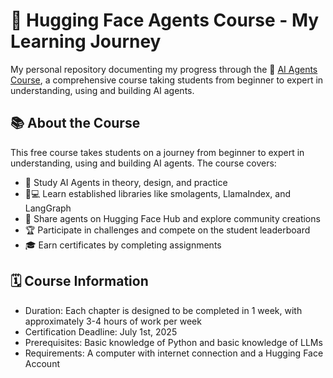 # 🤖 Hugging Face Agents Course - My Learning Journey

My personal repository documenting my progress through the 🤗 [AI Agents Course](https://huggingface.co/learn/agents-course/unit0/introduction), a comprehensive course taking students from beginner to expert in understanding, using and building AI agents.

## 📚 About the Course

This free course takes students on a journey from beginner to expert in understanding, using and building AI agents. The course covers:

- 📖 Study AI Agents in theory, design, and practice
- 🧑💻 Learn established libraries like smolagents, LlamaIndex, and LangGraph
- 💾 Share agents on Hugging Face Hub and explore community creations
- 🏆 Participate in challenges and compete on the student leaderboard
- 🎓 Earn certificates by completing assignments

## 🗓️ Course Information

- Duration: Each chapter is designed to be completed in 1 week, with approximately 3-4 hours of work per week
- Certification Deadline: July 1st, 2025
- Prerequisites: Basic knowledge of Python and basic knowledge of LLMs
- Requirements: A computer with internet connection and a Hugging Face Account
